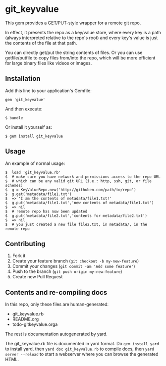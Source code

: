 # git_keyvalue

This gem provides a GET/PUT-style wrapper for a remote git repo.

In effect, it presents the repo as a key/value store, where every key
is a path (always interpreted relative to the repo's root) and every
key's value is just the contents of the file at that path.

You can directly get/put the string contents of files. Or you can use
getfile/putfile to copy files from/into the repo, which will be more
efficient for large binary files like videos or images.

## Installation

Add this line to your application's Gemfile:

    gem 'git_keyvalue'

And then execute:

    $ bundle

Or install it yourself as:

    $ gem install git_keyvalue

## Usage

An example of normal usage:

    $  load 'git_keyvalue.rb'
    $  # make sure you have network and permissions access to the repo URL
    $  # which can be any valid git URL (i.e.: http, ssh, git, or file schemes)
    $  g = KeyValueRepo.new('http://githuben.com/path/to/repo')
    $  g.get('metadata/file1.txt')
    $  => 'I am the contents of metadata/file1.txt!'
    $  g.put('metadata/file1.txt','new contents of metadata/file1.txt')
    $  => nil
    $  # remote repo has now been updated
    $  g.put('metadata/file2.txt','contents for metadata/file2.txt')
    $  => nil
    $  # you just created a new file file2.txt, in metadata/, in the remote repo

## Contributing

1. Fork it
2. Create your feature branch (`git checkout -b my-new-feature`)
3. Commit your changes (`git commit -am 'Add some feature'`)
4. Push to the branch (`git push origin my-new-feature`)
5. Create new Pull Request

## Contents and re-compiling docs

In this repo, only these files are human-generated:

- git_keyvalue.rb
- README.org
- todo-gitkeyvalue.orga

The rest is documentation autogenerated by yard.

The git_keyvalue.rb file is documented in yard format. Do ``gem
install yard`` to install yard, then ``yard doc git_keyvalue.rb``
to compile docs, then ``yard server --reload`` to start a webserver
where you can browse the generated HTML.


